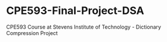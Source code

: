 # CPE593-Final-Project-DSA
CPE593 Course at Stevens Institute of Technology - Dictionary Compression Project
